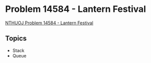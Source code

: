 # Problem 14584 - Lantern Festival
[NTHUOJ Problem 14584 - Lantern Festival](https://acm.cs.nthu.edu.tw/problem/14584/)


## Topics
- Stack
- Queue